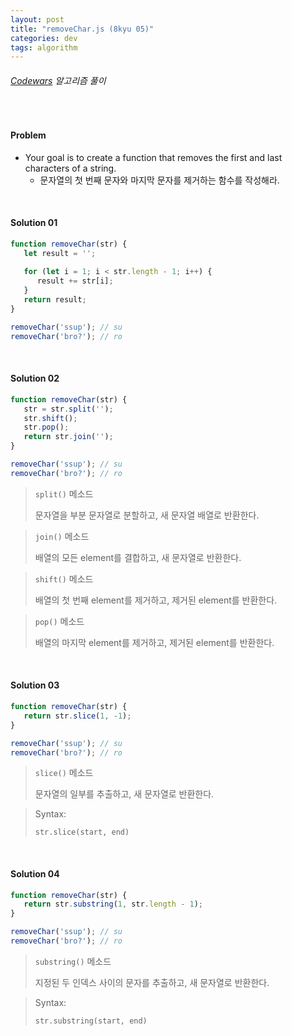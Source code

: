 ```yaml
---
layout: post
title: "removeChar.js (8kyu 05)"
categories: dev
tags: algorithm
---
```


###### [Codewars](https://www.codewars.com) 알고리즘 풀이

<br>

#### Problem

- Your goal is to create a function that removes the first and last characters of a string.
  - 문자열의 첫 번째 문자와 마지막 문자를 제거하는 함수를 작성해라.

<br>

#### Solution 01

```js
function removeChar(str) {
   let result = '';
   
   for (let i = 1; i < str.length - 1; i++) {
      result += str[i];
   }
   return result;
}

removeChar('ssup');	// su
removeChar('bro?');	// ro
```

<br>

#### Solution 02

```js
function removeChar(str) {
   str = str.split('');
   str.shift();
   str.pop();
   return str.join('');
}

removeChar('ssup');	// su
removeChar('bro?');	// ro
```

> `split()` 메소드
>
> 문자열을 부분 문자열로 분할하고, 새 문자열 배열로 반환한다.

> `join()` 메소드
>
> 배열의 모든 element를 결합하고, 새 문자열로 반환한다.

> `shift()` 메소드
>
> 배열의 첫 번째 element를 제거하고, 제거된 element를 반환한다.

> `pop()` 메소드
>
> 배열의 마지막 element를 제거하고, 제거된 element를 반환한다.

<br>

#### Solution 03

```js
function removeChar(str) {
   return str.slice(1, -1);
}

removeChar('ssup');	// su
removeChar('bro?');	// ro
```

> `slice()` 메소드
>
> 문자열의 일부를 추출하고, 새 문자열로 반환한다.

> Syntax:
>
> `str.slice(start, end)`

<br>

#### Solution 04

```js
function removeChar(str) {
   return str.substring(1, str.length - 1);
}

removeChar('ssup');	// su
removeChar('bro?');	// ro
```

> `substring()` 메소드
>
> 지정된 두 인덱스 사이의 문자를 추출하고, 새 문자열로 반환한다.

> Syntax:
>
> `str.substring(start, end)`

<br>
